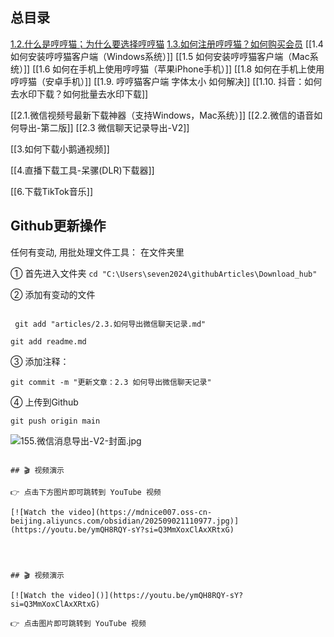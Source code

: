 ## 总目录


[1.2.什么是哼哼猫；为什么要选择哼哼猫](1.2.什么是哼哼猫；为什么要选择哼哼猫.md)
[1.3.如何注册哼哼猫？如何购买会员](1.3.如何注册哼哼猫？如何购买会员.md)
[[1.4 如何安装哼哼猫客户端（Windows系统）]]
[[1.5 如何安装哼哼猫客户端（Mac系统）]]
[[1.6 如何在手机上使用哼哼猫（苹果iPhone手机）]]
[[1.8 如何在手机上使用哼哼猫（安卓手机）]]
[[1.9. 哼哼猫客户端 字体太小 如何解决]]
[[1.10. 抖音：如何去水印下载？如何批量去水印下载]]

[[2.1.微信视频号最新下载神器（支持Windows，Mac系统）]]
[[2.2.微信的语音如何导出-第二版]]
[[2.3 微信聊天记录导出-V2]]

[[3.如何下载小鹅通视频]]

[[4.直播下载工具-呆骡(DLR)下载器]]

[[6.下载TikTok音乐]]



## Github更新操作

任何有变动, 用批处理文件工具： 在文件夹里

①  首先进入文件夹
`cd "C:\Users\seven2024\githubArticles\Download_hub"`

② 添加有变动的文件

```

 git add "articles/2.3.如何导出微信聊天记录.md"

git add readme.md

```

③ 添加注释：

```
git commit -m "更新文章：2.3 如何导出微信聊天记录"

```

④ 上传到Github

```
git push origin main

```







![155.微信消息导出-V2-封面.jpg](https://mdnice007.oss-cn-beijing.aliyuncs.com/obsidian/202509021110977.jpg)



```

## 🎬 视频演示

👉 点击下方图片即可跳转到 YouTube 视频

[![Watch the video](https://mdnice007.oss-cn-beijing.aliyuncs.com/obsidian/202509021110977.jpg)](https://youtu.be/ymQH8RQY-sY?si=Q3MmXoxClAxXRtxG)



```


```

## 🎬 视频演示

[![Watch the video]()](https://youtu.be/ymQH8RQY-sY?si=Q3MmXoxClAxXRtxG)

👉 点击图片即可跳转到 YouTube 视频

```